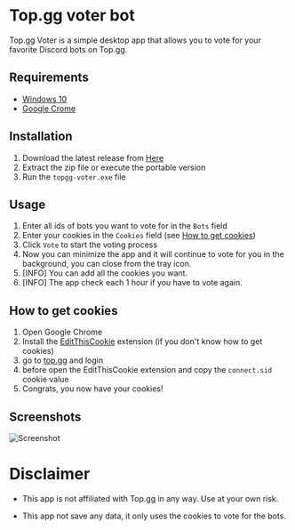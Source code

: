 # Top.gg voter bot

Top.gg Voter is a simple desktop app that allows you to vote for your favorite Discord bots on Top.gg.

## Requirements

-   [Windows 10](https://www.microsoft.com/en-us/software-download/windows10)
-   [Google Crome](https://www.google.com/chrome/)

## Installation

1.  Download the latest release from [Here](https://github.com/NozzOne/topgg-voter/releases/latest)
2.  Extract the zip file or execute the portable version
3.  Run the `topgg-voter.exe` file
   
## Usage

1. Enter all ids of bots you want to vote for in the `Bots` field
2. Enter your cookies in the `Cookies` field (see [How to get cookies](#how-to-get-cookies))
3. Click `Vote` to start the voting process
4. Now you can minimize the app and it will continue to vote for you in the background, you can close from the tray icon.
5. [INFO] You can add all the cookies you want. 
6. [INFO] The app check each 1 hour if you have to vote again.

## How to get cookies

1. Open Google Chrome
2. Install the [EditThisCookie](https://chrome.google.com/webstore/detail/editthiscookie/fngmhnnpilhplaeedifhccceomclgfbg) extension (if you don't know how to get cookies)
3. go to [top.gg](https://top.gg/) and login
4. before open the EditThisCookie extension and copy the `connect.sid` cookie value
5. Congrats, you now have your cookies!



## Screenshots

![Screenshot](https://i.imgur.com/QOYZs7Y.png)

# Disclaimer

- This app is not affiliated with Top.gg in any way. Use at your own risk.

- This app not save any data, it only uses the cookies to vote for the bots.


